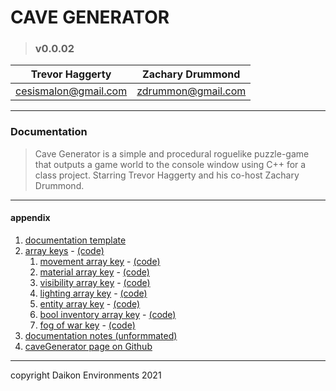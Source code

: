 
# CAVE GENERATOR
> ### v0.0.02

| Trevor Haggerty | Zachary Drummond |
| ------------- | ------------- |
| cesismalon@gmail.com | zdrummon@gmail.com | 

---
### Documentation
> Cave Generator is a simple and procedural roguelike puzzle-game that outputs a game world to the console window using C++ for a class project. Starring Trevor Haggerty and his co-host Zachary Drummond.

---
#### appendix
1. [documentation template](designdoc.md#section-anchor)
2. [array keys](designdoc.md#array-keys) - [(code)](main.cpp)
    1. [movement array key](designdoc.md#movement-array-key) - [(code)](main.cpp)
    2. [material array key](designdoc.md#material-array-key) - [(code)](main.cpp)
    3. [visibility array key](designdoc.md#visibility-array-key) - [(code)](main.cpp)
    4. [lighting array key](designdoc.md#lighting-array-key) - [(code)](main.cpp)
    5. [entity array key](designdoc.md#entity-array-key) - [(code)](main.cpp)
    6. [bool inventory array key](designdoc.md#bool-inventory-array-key) - [(code)](main.cpp)
    7. [fog of war key](designdoc.md#fog-of-war-key) - [(code)](main.cpp)
3. [documentation notes (unformmated)](designdoc.md#disordered-documentation)
4. [caveGenerator page on Github](https://github.com/zdrummon/caveGenerator)

---
copyright Daikon Environments 2021